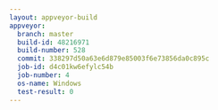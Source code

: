 ```yaml
---
layout: appveyor-build
appveyor:
  branch: master
  build-id: 48216971
  build-number: 528
  commit: 338297d50a63e6d879e85003f6e73856da0c895c
  job-id: d4c01kw6efylc54b
  job-number: 4
  os-name: Windows
  test-result: 0
---
```

